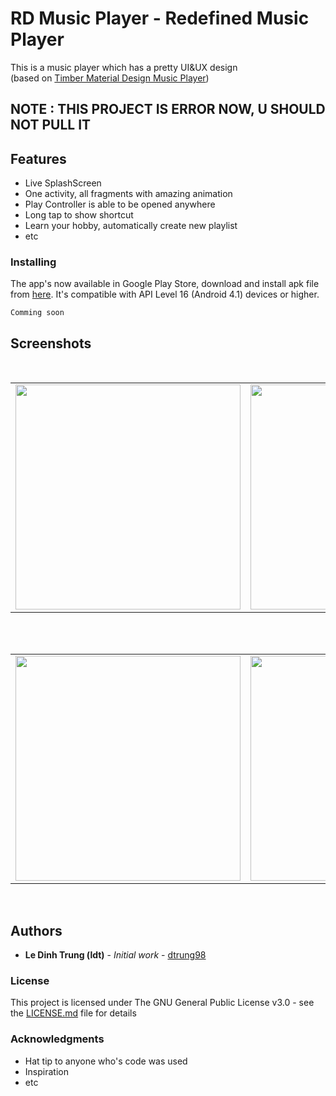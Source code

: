 # RD Music Player - Redefined Music Player
This is a  music player which has a pretty UI&UX design
</br>(based on [Timber Material Design Music Player](https://github.com/naman14/Timber))

## NOTE : THIS PROJECT IS ERROR NOW, U SHOULD NOT PULL IT
## Features

* Live SplashScreen
* One activity, all fragments with amazing animation
* Play Controller is able to be opened anywhere
* Long tap to show shortcut
* Learn your hobby, automatically create new playlist
* etc

### Installing
The app's now available in Google Play Store, download and install apk file from [here](http://play.google.com/something). It's compatible with API Level 16 (Android 4.1) devices or higher.
```
Comming soon
```
## Screenshots
</br>
<div align="center">
   <table align="center" border="0" >
  <tr>
    <td>
<img width="360"
src="https://user-images.githubusercontent.com/33343210/47192822-9212a880-d379-11e8-82cd-30f4839156af.png"/>
       <td><img width="360"
src="https://user-images.githubusercontent.com/33343210/47192827-99d24d00-d379-11e8-80f5-98f0edd59bbe.png"/>
    </td>
     <td> <img width="360"
src="https://user-images.githubusercontent.com/33343210/47192828-99d24d00-d379-11e8-8480-cfce7309c1d3.png"/></td>
  </table>
  </div>
</br>
<div align="center">
  <table align="center" border="0" >
  <tr>
    <td> <img width="360"
src="https://user-images.githubusercontent.com/33343210/45993363-d5e6fa80-c0b8-11e8-8376-cf362128c822.png"/></td>
     <td> <img width="360"
src="https://user-images.githubusercontent.com/33343210/47193085-42cd7780-d37b-11e8-85cc-d3c4dbcb2499.png"/></td>
     <td> <img width="360"
src="https://user-images.githubusercontent.com/33343210/47192969-ac00bb00-d37a-11e8-9134-c158e7298dbd.png"/></td>
  </tr>
</table>
  </div>
</br>

## Authors

* **Le Dinh Trung (ldt)** - *Initial work* - [dtrung98](https://github.com/dtrung98)


### License

This project is licensed under The GNU General Public License v3.0 - see the [LICENSE.md](/LICENSE) file for details

### Acknowledgments

* Hat tip to anyone who's code was used
* Inspiration
* etc


